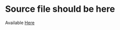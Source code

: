 # Source file should be here
Available [Here](https://zenodo.org/records/8219786/files/anonymous_public_battery_data.rds?download=1)
